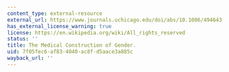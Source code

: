 ```yaml
---
content_type: external-resource
external_url: https://www.journals.uchicago.edu/doi/abs/10.1086/494643
has_external_license_warning: true
license: https://en.wikipedia.org/wiki/All_rights_reserved
status: ''
title: The Medical Construction of Gender.
uid: 7f05fec6-af83-4040-ac8f-d5aace3a885c
wayback_url: ''
---
```

